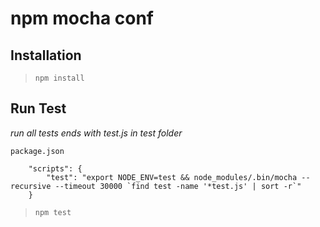 npm mocha conf
==============

## Installation

> `npm install`

## Run Test

*run all tests ends with test.js in test folder*

```
package.json

    "scripts": {
        "test": "export NODE_ENV=test && node_modules/.bin/mocha --recursive --timeout 30000 `find test -name '*test.js' | sort -r`"
    }
```

> `npm test`

